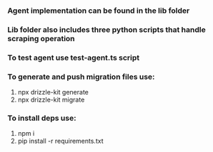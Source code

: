 ### Agent implementation can be found in the lib folder
### Lib folder also includes three python scripts that handle scraping operation
### To test agent use test-agent.ts script
### To generate and push migration files use:
  1. npx drizzle-kit generate
  2. npx drizzle-kit migrate
### To install deps use:
  1. npm i
  2. pip install -r requirements.txt
